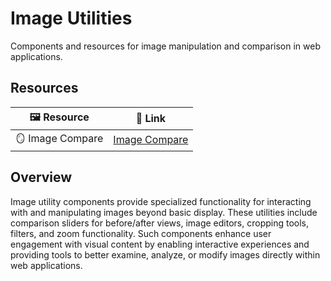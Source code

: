 # Image Utilities

Components and resources for image manipulation and comparison in web applications.

## Resources

| 🖼️ **Resource** | 🔗 **Link** |
|---|---|
| 🪞 Image Compare | [Image Compare](https://ui.aceternity.com/components/compare) |

## Overview

Image utility components provide specialized functionality for interacting with and manipulating images beyond basic display. These utilities include comparison sliders for before/after views, image editors, cropping tools, filters, and zoom functionality. Such components enhance user engagement with visual content by enabling interactive experiences and providing tools to better examine, analyze, or modify images directly within web applications. 